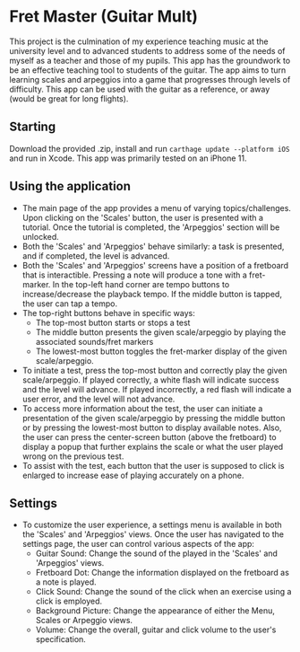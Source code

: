 # Fret Master (Guitar Mult)

This project is the culmination of my experience teaching music at the university level and to advanced students to address some of the needs of myself as a teacher and those of my pupils. This app has the groundwork to be an effective teaching tool to students of the guitar. The app aims to turn learning scales and arpeggios into a game that progresses through levels of difficulty. This app can be used with the guitar as a reference, or away (would be great for long flights).

## Starting

Download the provided .zip, install and run `carthage update --platform iOS` and run in Xcode. This app was primarily tested on an iPhone 11.

## Using the application

* The main page of the app provides a menu of varying topics/challenges. Upon clicking on the 'Scales' button, the user is presented with a tutorial. Once the tutorial is completed, the 'Arpeggios' section will be unlocked.
* Both the 'Scales' and 'Arpeggios' behave similarly: a task is presented, and if completed, the level is advanced.
* Both the 'Scales' and 'Arpeggios' screens have a position of a fretboard that is interactible. Pressing a note will produce a tone with a fret-marker. In the top-left hand corner are tempo buttons to increase/decrease the playback tempo. If the middle button is tapped, the user can tap a tempo. 
* The top-right buttons behave in specific ways:
    * The top-most button starts or stops a test
    * The middle button presents the given scale/arpeggio by playing the associated sounds/fret markers
    * The lowest-most button toggles the fret-marker display of the given scale/arpeggio.
* To initiate a test, press the top-most button and correctly play the given scale/arpeggio. If played correctly, a white flash will indicate success and the level will advance. If played incorrectly, a red flash will indicate a user error, and the level will not advance.
* To access more information about the test, the user can initiate a presentation of the given scale/arpeggio by pressing the middle button or by pressing the lowest-most button to display available notes. Also, the user can press the center-screen button (above the fretboard) to display a popup that further explains the scale or what the user played wrong on the previous test.
* To assist with the test, each button that the user is supposed to click is enlarged to increase ease of playing accurately on a phone.
## Settings
* To customize the user experience, a settings menu is available in both the 'Scales' and 'Arpeggios' views. Once the user has navigated to the settings page, the user can control various aspects of the app:
  * Guitar Sound: Change the sound of the played in the 'Scales' and 'Arpeggios' views.
  * Fretboard Dot: Change the information displayed on the fretboard as a note is played.
  * Click Sound: Change the sound of the click when an exercise using a click is employed.
  * Background Picture: Change the appearance of either the Menu, Scales or Arpeggio views.
  * Volume: Change the overall, guitar and click volume to the user's specification.


